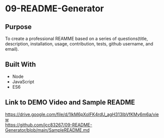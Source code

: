 # 09-README-Generator

## Purpose
To create a professional REAMME based on a series of questions(title, description, installation, usage, contribution, tests, github username, and email). 

## Built With
- Node
- JavaScript 
- ES6

## Link to DEMO Video and Sample README
https://drive.google.com/file/d/1lkM6pXoIFK4rdU_agH313IbVfKMy6m6a/view   
https://github.com/jcc83267/09-README-Generator/blob/main/SampleREADME.md  
